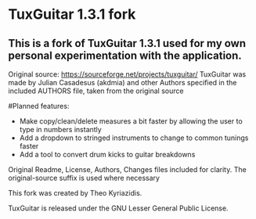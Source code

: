 # TuxGuitar 1.3.1 fork
## This is a fork of TuxGuitar 1.3.1 used for my own personal experimentation with the application.

Original source:
https://sourceforge.net/projects/tuxguitar/
TuxGuitar was made by Julian Casadesus (akdmia) and other Authors specified in the included AUTHORS file, taken from the original source

#Planned features:
- Make copy/clean/delete measures a bit faster by allowing the user to type in numbers instantly
- Add a dropdown to stringed instruments to change to common tunings faster
- Add a tool to convert drum kicks to guitar breakdowns 

Original Readme, License, Authors, Changes files included for clarity. The original-source suffix is used where necessary

This fork was created by Theo Kyriazidis.

TuxGuitar is released under the GNU Lesser General Public License.
